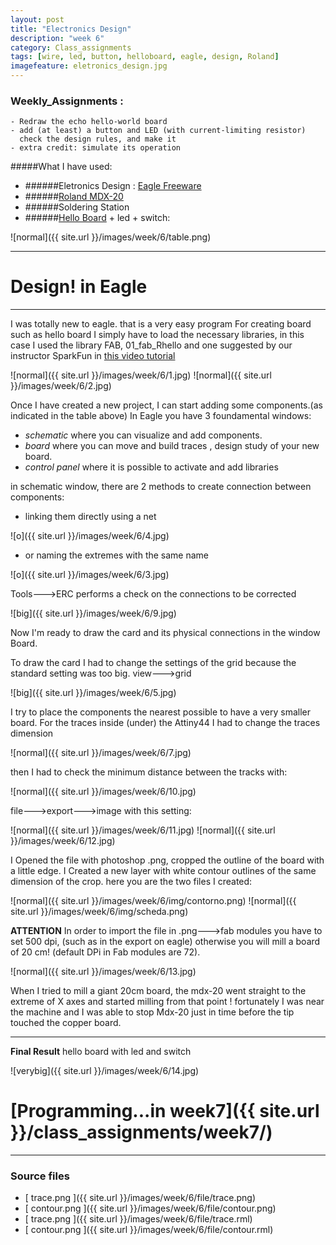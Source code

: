 ```yaml
---
layout: post
title: "Electronics Design"
description: "week 6"
category: Class_assignments
tags: [wire, led, button, helloboard, eagle, design, Roland]
imagefeature: eletronics_design.jpg
---
```


### Weekly_Assignments :
	- Redraw the echo hello-world board
	- add (at least) a button and LED (with current-limiting resistor)
      check the design rules, and make it
	- extra credit: simulate its operation

#####What I have used:
- ######Eletronics Design : [Eagle Freeware](http://www.cadsoftusa.com/download-eagle/)
- ######[Roland MDX-20](http://www.rolanddg.com/product/3d/3d/mdx-20_15/mdx-20_15.html)
- ######Soldering Station
- ######[Hello Board](http://academy.cba.mit.edu/classes/embedded_programming/hello.ftdi.44.png) + led + switch:


![normal]({{ site.url }}/images/week/6/table.png)

****

# Design! in Eagle  

****

I was totally new to eagle. that is a very easy program 
For creating board such as hello board I simply have to load the necessary libraries, in this case I used the library FAB, 01_fab_Rhello and one suggested by our instructor SparkFun in [this video tutorial](https://vimeo.com/120501993)


![normal]({{ site.url }}/images/week/6/1.jpg)
![normal]({{ site.url }}/images/week/6/2.jpg)
 
Once I have created a new project, I can start adding some components.(as indicated in the table above)
In Eagle you have 3 foundamental windows: 

- *schematic* where you can visualize and add components.
- *board* where you can move and build traces , design study of your new board.
- *control panel* where it is possible to activate and add libraries

in schematic window, there are 2 methods to create connection between components:

- linking them directly using a net

![o]({{ site.url }}/images/week/6/4.jpg)

- or naming the extremes with the same name

![o]({{ site.url }}/images/week/6/3.jpg)


Tools--->ERC
performs a check on the connections to be corrected

![big]({{ site.url }}/images/week/6/9.jpg)


Now I'm ready to draw the card and its physical connections in the window Board.

To draw the card I had to change the settings of the grid because the standard setting was too big.
view--->grid

![big]({{ site.url }}/images/week/6/5.jpg)

I try to place the components the nearest possible to have a very smaller board.
For the traces inside (under) the Attiny44 I had to change the traces dimension 


![normal]({{ site.url }}/images/week/6/7.jpg)

then I had to check the minimum distance between the tracks with:

![normal]({{ site.url }}/images/week/6/10.jpg)

file--->export--->image with this setting:

![normal]({{ site.url }}/images/week/6/11.jpg)
![normal]({{ site.url }}/images/week/6/12.jpg)


I Opened the file with photoshop .png, cropped the outline of the board with a little edge.
I Created a new layer with white contour outlines of the same dimension of the crop.
here you are the two files I created:

![normal]({{ site.url }}/images/week/6/img/contorno.png)
![normal]({{ site.url }}/images/week/6/img/scheda.png)


**ATTENTION** 
In order to import the file in .png--->fab modules you have to set 500 dpi, (such as in the export on eagle) otherwise you will mill a board of 20 cm! (default DPi in Fab modules are 72).

![normal]({{ site.url }}/images/week/6/13.jpg)

When I tried to mill a giant 20cm board, the mdx-20 went straight to the extreme of X axes and started milling from that point !
fortunately I was near the machine
and I was able to stop Mdx-20 just in time before the tip touched the copper board.

****

**Final Result**
hello board with led and switch

![verybig]({{ site.url }}/images/week/6/14.jpg)

# [Programming...in week7]({{ site.url }}/class_assignments/week7/)

****

### Source files

- [<i class="fa fa-file-image-o"></i> trace.png ]({{ site.url }}/images/week/6/file/trace.png)
- [<i class="fa fa-file-image-o"></i> contour.png ]({{ site.url }}/images/week/6/file/contour.png)
- [<i class="fa fa-file"></i> trace.png ]({{ site.url }}/images/week/6/file/trace.rml)
- [<i class="fa fa-file"></i> contour.png ]({{ site.url }}/images/week/6/file/contour.rml)
